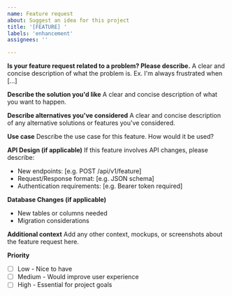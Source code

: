 ```yaml
---
name: Feature request
about: Suggest an idea for this project
title: '[FEATURE] '
labels: 'enhancement'
assignees: ''

---
```


**Is your feature request related to a problem? Please describe.**
A clear and concise description of what the problem is. Ex. I'm always frustrated when [...]

**Describe the solution you'd like**
A clear and concise description of what you want to happen.

**Describe alternatives you've considered**
A clear and concise description of any alternative solutions or features you've considered.

**Use case**
Describe the use case for this feature. How would it be used?

**API Design (if applicable)**
If this feature involves API changes, please describe:
- New endpoints: [e.g. POST /api/v1/feature]
- Request/Response format: [e.g. JSON schema]
- Authentication requirements: [e.g. Bearer token required]

**Database Changes (if applicable)**
- New tables or columns needed
- Migration considerations

**Additional context**
Add any other context, mockups, or screenshots about the feature request here.

**Priority**
- [ ] Low - Nice to have
- [ ] Medium - Would improve user experience
- [ ] High - Essential for project goals